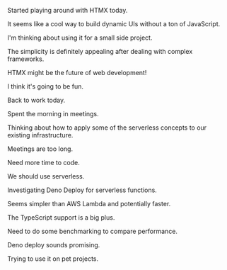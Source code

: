 Started playing around with HTMX today.

It seems like a cool way to build dynamic UIs without a ton of JavaScript.

I'm thinking about using it for a small side project.

The simplicity is definitely appealing after dealing with complex frameworks.

HTMX might be the future of web development!

I think it's going to be fun.

Back to work today.

Spent the morning in meetings.

Thinking about how to apply some of the serverless concepts to our existing infrastructure.

Meetings are too long.

Need more time to code.

We should use serverless.

Investigating Deno Deploy for serverless functions.

Seems simpler than AWS Lambda and potentially faster.

The TypeScript support is a big plus.

Need to do some benchmarking to compare performance.

Deno deploy sounds promising.

Trying to use it on pet projects.